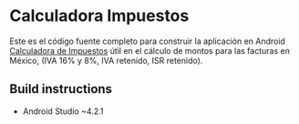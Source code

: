 # Calculadora Impuestos

Este es el código fuente completo para construir la aplicación en Android [Calculadora de Impuestos](https://play.google.com/store/apps/details?id=com.mozama.impuestos) útil en el cálculo de montos para las facturas en México, (IVA 16% y 8%, IVA retenido, ISR retenido).

## Build instructions

* Android Studio ~4.2.1
